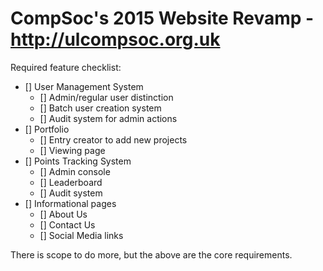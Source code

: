 CompSoc's 2015 Website Revamp - http://ulcompsoc.org.uk
=======================================================

Required feature checklist:
- [] User Management System
    - [] Admin/regular user distinction
    - [] Batch user creation system
    - [] Audit system for admin actions
- [] Portfolio
    - [] Entry creator to add new projects
    - [] Viewing page
- [] Points Tracking System
    - [] Admin console
    - [] Leaderboard
    - [] Audit system
- [] Informational pages
    - [] About Us
    - [] Contact Us
    - [] Social Media links

There is scope to do more, but the above are the core requirements.
